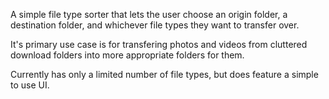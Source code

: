 A simple file type sorter that lets the user choose an origin folder, a destination folder, and whichever file types they want to transfer over.

It's primary use case is for transfering photos and videos from cluttered download folders into more appropriate folders for them.

Currently has only a limited number of file types, but does feature a simple to use UI.
